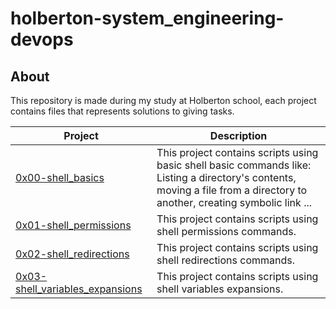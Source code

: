 # holberton-system_engineering-devops

## About

This repository is made during my study at Holberton school, each project contains files that represents solutions to giving tasks.

**Project** | **Description**
--- | ---
[0x00-shell_basics](https://github.com/Jenni-Foued/holberton-system_engineering-devops/tree/master/0x00-shell_basics) | This project contains scripts using basic shell basic commands like: Listing a directory's contents, moving a file from a directory to another, creating symbolic link ...
[0x01-shell_permissions](https://github.com/Jenni-Foued/holberton-system_engineering-devops/tree/master/0x01-shell_permissions) | This project contains scripts using shell permissions commands.
[0x02-shell_redirections](https://github.com/Jenni-Foued/holberton-system_engineering-devops/tree/master/0x02-shell_redirections) | This project contains scripts using shell redirections commands.
[0x03-shell_variables_expansions](https://github.com/Jenni-Foued/holberton-system_engineering-devops/tree/master/0x03-shell_variables_expansions) | This project contains scripts using shell variables expansions.
